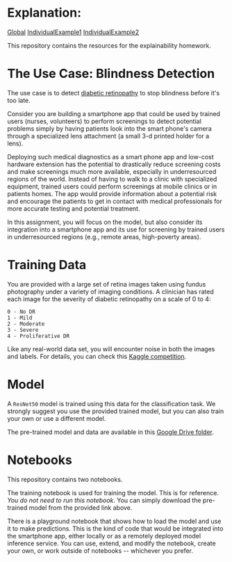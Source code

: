 # Explanation:
[Global](https://htmlpreview.github.io/?https://github.com/jiuyuanx/diabetic-retinopathy/blob/main/global/global.html)
[IndividualExample1](https://htmlpreview.github.io/?https://github.com/jiuyuanx/diabetic-retinopathy/blob/main/example1/test1.html)
[IndividualExample2](https://htmlpreview.github.io/?https://github.com/jiuyuanx/diabetic-retinopathy/blob/main/example2/test2.html)

This repository contains the resources for the explainability homework.


# The Use Case: Blindness Detection 
The use case is to detect [diabetic retinopathy](https://www.nei.nih.gov/learn-about-eye-health/eye-conditions-and-diseases/diabetic-retinopathy) to stop blindness before it's too late. 

Consider you are building a smartphone app that could be used by trained users (nurses, volunteers) to perform screenings to detect potential problems simply by having patients look into the smart phone's camera through a specialized lens attachment (a small 3-d printed holder for a lens). 

Deploying such medical diagnostics as a smart phone app and low-cost hardware extension has the potential to drastically reduce screening costs and make screenings much more available, especially in underresourced regions of the world. Instead of having to walk to a clinic with specialized equipment, trained users could perform screenings at mobile clinics or in patients homes. The app would provide information about a potential risk and encourage the patients to get in contact with medical professionals for more accurate testing and potential treatment. 

In this assignment, you will focus on the model, but also consider its integration into a smartphone app and its use for screening by trained users in underresourced regions (e.g., remote areas, high-poverty areas).


# Training Data

You are provided with a large set of retina images taken using fundus photography under a variety of imaging conditions.
A clinician has rated each image for the severity of diabetic retinopathy on a scale of 0 to 4:

```
0 - No DR
1 - Mild
2 - Moderate
3 - Severe
4 - Proliferative DR
```

Like any real-world data set, you will encounter noise in both the images and labels. 
For details, you can check this [Kaggle competition](https://www.kaggle.com/c/aptos2019-blindness-detection/overview).

# Model
A `ResNet50` model is trained using this data for the classification task. We strongly suggest you use the provided trained model, but you can also train your own or use a different model.

The pre-trained model and data are available in this [Google Drive folder](https://drive.google.com/drive/folders/1X_tTwEixtZdkVWrCae3LK7maP6m2wF4T?usp=drive_link).

# Notebooks
This repository contains two notebooks. 

The training notebook is used for training the model. This is for reference. *You do not need to run this notebook*. You can simply download the pre-trained model from the provided link above.

There is a playground notebook that shows how to load the model and use it to make predictions. This is the kind of code that would be integrated into the smartphone app, either locally or as a remotely deployed model inference service. You can use, extend, and modify the notebook, create your own, or work outside of notebooks -- whichever you prefer.

